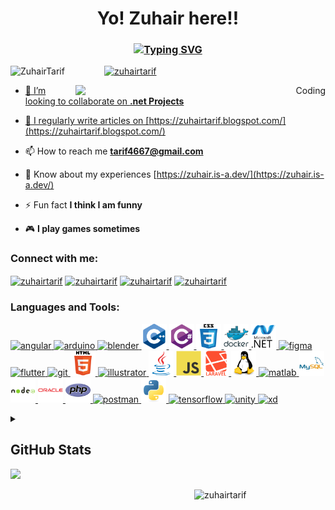 <h1 align="center">Yo! Zuhair here!!</h1>
<h3 align="center">
  <a href="https://git.io/typing-svg"><img src="https://readme-typing-svg.demolab.com?font=Fira+Code&weight=600&size=24&duration=3000&pause=100&color=50BA6B&center=true&vCenter=true&width=439&lines=A+Developer;Gamer;Engineer;A+Friend" alt="Typing SVG" /></a>
</h3>
<!-- <p align="left"> <img src="https://komarev.com/ghpvc/?username=zuhairtarif&label=Profile%20views&color=0e75b6&style=flat" alt="zuhairtarif" /> </p> -->
<p align="left"> <a href="https://youtu.be/RvIx-SJvlNY" target="blank"> <img align="left" width="150" alt="ZuhairTarif" src="https://count.getloli.com/get/@:ZuhairTarif?theme=rule34"> </p>
<p align="left"> <a href="https://twitter.com/zuhairtarif" target="blank"><img src="https://img.shields.io/twitter/follow/zuhairtarif?logo=twitter&style=for-the-badge" alt="zuhairtarif" /> </p>
  <div align="right">
<img align="right" alt="Coding" width="400" src="https://c.tenor.com/D2H0hPltOdYAAAAC/golden-boy-fake-keyboard-programing-coding-paper-book.gif">
    </div>

- 👯 I’m looking to collaborate on **.net Projects**

- 📝 I regularly write articles on [https://zuhairtarif.blogspot.com/](https://zuhairtarif.blogspot.com/)

- 📫 How to reach me **tarif4667@gmail.com**

- 📄 Know about my experiences [https://zuhair.is-a.dev/](https://zuhair.is-a.dev/)

- ⚡ Fun fact **I think I am funny**
- 🎮 **I play games sometimes**

<h3 align="left">Connect with me:</h3>
<p align="left">
<a href="https://www.facebook.com/zuhairtarif" target="self"><img align="center" src="https://upload.wikimedia.org/wikipedia/commons/b/b8/2021_Facebook_icon.svg" alt="zuhairtarif" height="30" width="40" /></a>
<a href="https://linkedin.com/in/zuhairtarif" target="blank"><img align="center" src="https://raw.githubusercontent.com/rahuldkjain/github-profile-readme-generator/master/src/images/icons/Social/linked-in-alt.svg" alt="zuhairtarif" height="30" width="40" /></a>
<a href="https://steamcommunity.com/id/zuhairtarif/" target="blank"><img align="center" src="https://upload.wikimedia.org/wikipedia/commons/8/83/Steam_icon_logo.svg" alt="zuhairtarif" height="30" width="40" /></a>
<a href="https://tracker.gg/valorant/profile/riot/Uchiha%23tarif/overview" target="blank"><img align="center" src="https://upload.wikimedia.org/wikipedia/commons/f/fc/Valorant_logo_-_pink_color_version.svg" alt="zuhairtarif" height="30" width="40" /></a>


</p>

<h3 align="left">Languages and Tools:</h3>
<p align="left"> <a href="https://angular.io" target="_blank" rel="noreferrer"> <img src="https://angular.io/assets/images/logos/angular/angular.svg" alt="angular" width="40" height="40"/> </a> <a href="https://www.arduino.cc/" target="_blank" rel="noreferrer"> <img src="https://cdn.worldvectorlogo.com/logos/arduino-1.svg" alt="arduino" width="40" height="40"/> </a> <a href="https://www.blender.org/" target="_blank" rel="noreferrer"> <img src="https://download.blender.org/branding/community/blender_community_badge_white.svg" alt="blender" width="40" height="40"/> </a> <a href="https://www.w3schools.com/cpp/" target="_blank" rel="noreferrer"> <img src="https://raw.githubusercontent.com/devicons/devicon/master/icons/cplusplus/cplusplus-original.svg" alt="cplusplus" width="40" height="40"/> </a> <a href="https://www.w3schools.com/cs/" target="_blank" rel="noreferrer"> <img src="https://raw.githubusercontent.com/devicons/devicon/master/icons/csharp/csharp-original.svg" alt="csharp" width="40" height="40"/> </a> <a href="https://www.w3schools.com/css/" target="_blank" rel="noreferrer"> <img src="https://raw.githubusercontent.com/devicons/devicon/master/icons/css3/css3-original-wordmark.svg" alt="css3" width="40" height="40"/> </a> <a href="https://www.docker.com/" target="_blank" rel="noreferrer"> <img src="https://raw.githubusercontent.com/devicons/devicon/master/icons/docker/docker-original-wordmark.svg" alt="docker" width="40" height="40"/> </a> <a href="https://dotnet.microsoft.com/" target="_blank" rel="noreferrer"> <img src="https://raw.githubusercontent.com/devicons/devicon/master/icons/dot-net/dot-net-original-wordmark.svg" alt="dotnet" width="40" height="40"/> </a> <a href="https://www.figma.com/" target="_blank" rel="noreferrer"> <img src="https://www.vectorlogo.zone/logos/figma/figma-icon.svg" alt="figma" width="40" height="40"/> </a> <a href="https://flutter.dev" target="_blank" rel="noreferrer"> <img src="https://www.vectorlogo.zone/logos/flutterio/flutterio-icon.svg" alt="flutter" width="40" height="40"/> </a> <a href="https://git-scm.com/" target="_blank" rel="noreferrer"> <img src="https://www.vectorlogo.zone/logos/git-scm/git-scm-icon.svg" alt="git" width="40" height="40"/> </a> <a href="https://www.w3.org/html/" target="_blank" rel="noreferrer"> <img src="https://raw.githubusercontent.com/devicons/devicon/master/icons/html5/html5-original-wordmark.svg" alt="html5" width="40" height="40"/> </a> <a href="https://www.adobe.com/in/products/illustrator.html" target="_blank" rel="noreferrer"> <img src="https://www.vectorlogo.zone/logos/adobe_illustrator/adobe_illustrator-icon.svg" alt="illustrator" width="40" height="40"/> </a> <a href="https://www.java.com" target="_blank" rel="noreferrer"> <img src="https://raw.githubusercontent.com/devicons/devicon/master/icons/java/java-original.svg" alt="java" width="40" height="40"/> </a> <a href="https://developer.mozilla.org/en-US/docs/Web/JavaScript" target="_blank" rel="noreferrer"> <img src="https://raw.githubusercontent.com/devicons/devicon/master/icons/javascript/javascript-original.svg" alt="javascript" width="40" height="40"/> </a> <a href="https://laravel.com/" target="_blank" rel="noreferrer"> <img src="https://raw.githubusercontent.com/devicons/devicon/master/icons/laravel/laravel-plain-wordmark.svg" alt="laravel" width="40" height="40"/> </a> <a href="https://www.linux.org/" target="_blank" rel="noreferrer"> <img src="https://raw.githubusercontent.com/devicons/devicon/master/icons/linux/linux-original.svg" alt="linux" width="40" height="40"/> </a> <a href="https://www.mathworks.com/" target="_blank" rel="noreferrer"> <img src="https://upload.wikimedia.org/wikipedia/commons/2/21/Matlab_Logo.png" alt="matlab" width="40" height="40"/> </a> <a href="https://www.mysql.com/" target="_blank" rel="noreferrer"> <img src="https://raw.githubusercontent.com/devicons/devicon/master/icons/mysql/mysql-original-wordmark.svg" alt="mysql" width="40" height="40"/> </a> <a href="https://nodejs.org" target="_blank" rel="noreferrer"> <img src="https://raw.githubusercontent.com/devicons/devicon/master/icons/nodejs/nodejs-original-wordmark.svg" alt="nodejs" width="40" height="40"/> </a> <a href="https://www.oracle.com/" target="_blank" rel="noreferrer"> <img src="https://raw.githubusercontent.com/devicons/devicon/master/icons/oracle/oracle-original.svg" alt="oracle" width="40" height="40"/> </a> <a href="https://www.php.net" target="_blank" rel="noreferrer"> <img src="https://raw.githubusercontent.com/devicons/devicon/master/icons/php/php-original.svg" alt="php" width="40" height="40"/> </a> <a href="https://postman.com" target="_blank" rel="noreferrer"> <img src="https://www.vectorlogo.zone/logos/getpostman/getpostman-icon.svg" alt="postman" width="40" height="40"/> </a> <a href="https://www.python.org" target="_blank" rel="noreferrer"> <img src="https://raw.githubusercontent.com/devicons/devicon/master/icons/python/python-original.svg" alt="python" width="40" height="40"/> </a> <a href="https://www.tensorflow.org" target="_blank" rel="noreferrer"> <img src="https://www.vectorlogo.zone/logos/tensorflow/tensorflow-icon.svg" alt="tensorflow" width="40" height="40"/> </a> <a href="https://unity.com/" target="_blank" rel="noreferrer"> <img src="https://www.vectorlogo.zone/logos/unity3d/unity3d-icon.svg" alt="unity" width="40" height="40"/> </a> <a href="https://www.adobe.com/products/xd.html" target="_blank" rel="noreferrer"> <img src="https://cdn.worldvectorlogo.com/logos/adobe-xd.svg" alt="xd" width="40" height="40"/> </a> </p>


<details>
<summary><h2>GitHub Stats</h2></summary>

<img align="right" alt="GIF" src="https://github.com/abhisheknaiidu/abhisheknaiidu/blob/master/code.gif?raw=true" width="450" height="300" />



<p align="center">
  <img  src="https://github-readme-streak-stats.herokuapp.com/?user=ZuhairTarif&show_icons=true&theme=gotham" alt="ZuhairTarif" width="300" />
  <img  src="https://github-readme-stats.vercel.app/api?username=ZuhairTarif&show_icons=true&theme=gotham" alt="ZuhairTarif" width="300" />
 </p>
</details>


<img src = "https://media.licdn.com/dms/image/D5616AQGdSWd9P3ToJQ/profile-displaybackgroundimage-shrink_350_1400/0/1666033812358?e=1684368000&v=beta&t=cxGWHr75D9QLNOEzKBJZLdbc7hTiB2G5XIatHGgs0D4">




<p><a href="https://www.buymeacoffee.com/zuhairtarif"> <img align="right" src="https://cdn.buymeacoffee.com/buttons/v2/default-yellow.png" height="50" width="210" alt="zuhairtarif" /></a></p><br><br>

